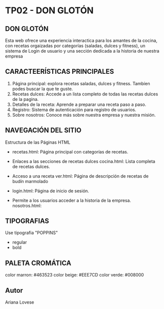 # TP02 - DON GLOTÓN

## DON GLOTÓN
Esta web ofrece una experiencia interactica para los amantes de la cocina, con recetas orgaizadas por categorías (saladas, dulces y fitness), un sistema de Login de usuario y una sección dedicada a la historia de nuestra empresa

## CARACTEERÍSTICAS PRINCIPALES
1. Página principal: explora recetas saladas,  dulces y fitness. Tambíen podes buscar la que te guste. 
2. Recetas dulces: Accede a un lista  completo de todas las recetas dulces de la pagina. 
3. Detalles de la receta: Aprende a preparar una receta paso a paso.
4. Registro: Sistema de autenticación para registro de usuarios. 
5. Sobre nosotros: Conoce más sobre nuestra empresa y nuestra misión.  


## NAVEGACIÓN DEL SITIO
Estructura de las Páginas HTML

- recetas.html: Página principal con categorías de recetas.

- Enlaces a las secciones de recetas dulces
cocina.html: Lista completa de recetas dulces.

- Acceso a una receta
ver.html: Página de descripción de recetas de budín marmolado

- login.html: Página de inicio de sesión.

- Permite a los usuarios acceder a la historia de la empresa. 
nosotros.html: 

## TIPOGRAFIAS
Use tipografia "POPPINS" 
- regular
- bold

## PALETA CROMÁTICA
color marron: #463523
color beige: #EEE7CD
color verde: #008000

## Autor
Ariana Lovese
